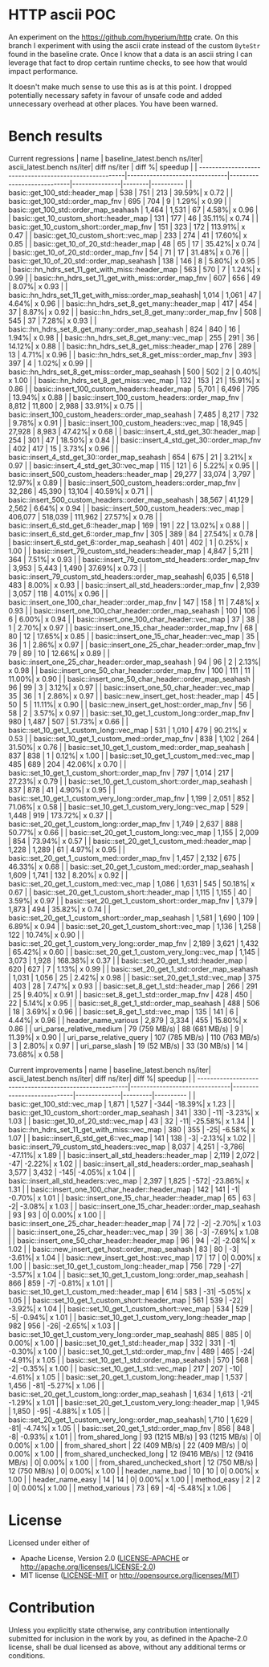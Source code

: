 # HTTP ascii POC

An experiment on the https://github.com/hyperium/http crate.
On this branch I experiment with using the ascii crate instead of the custom `ByteStr` found in the baseline crate.
Once I know that a data is an ascii string I can leverage that fact to drop certain runtime checks, to see how that would impact performance.

It doesn't make much sense to use this as is at this point.
I dropped potentially necessary safety in favour of unsafe code and added unnecessary overhead at other places.
You have been warned.

# Bench results

Current regressions
|  name                                                  |  baseline_latest.bench ns/iter|  ascii_latest.bench ns/iter|  diff ns/iter |  diff %|  speedup  |
| -------------------------------------------------------|-------------------------------|----------------------------|---------------|--------|---------- |
|  basic::get_100_std::header_map                        |  538                          |  751                       |           213 |  39.59%|   x 0.72  |
|  basic::get_100_std::order_map_fnv                     |  695                          |  704                       |             9 |   1.29%|   x 0.99  |
|  basic::get_100_std::order_map_seahash                 |  1,464                        |  1,531                     |            67 |   4.58%|   x 0.96  |
|  basic::get_10_custom_short::header_map                |  131                          |  177                       |            46 |  35.11%|   x 0.74  |
|  basic::get_10_custom_short::order_map_fnv             |  151                          |  323                       |           172 | 113.91%|   x 0.47  |
|  basic::get_10_custom_short::vec_map                   |  233                          |  274                       |            41 |  17.60%|   x 0.85  |
|  basic::get_10_of_20_std::header_map                   |  48                           |  65                        |            17 |  35.42%|   x 0.74  |
|  basic::get_10_of_20_std::order_map_fnv                |  54                           |  71                        |            17 |  31.48%|   x 0.76  |
|  basic::get_10_of_20_std::order_map_seahash            |  138                          |  146                       |             8 |   5.80%|   x 0.95  |
|  basic::hn_hdrs_set_11_get_with_miss::header_map       |  563                          |  570                       |             7 |   1.24%|   x 0.99  |
|  basic::hn_hdrs_set_11_get_with_miss::order_map_fnv    |  607                          |  656                       |            49 |   8.07%|   x 0.93  |
|  basic::hn_hdrs_set_11_get_with_miss::order_map_seahash|  1,014                        |  1,061                     |            47 |   4.64%|   x 0.96  |
|  basic::hn_hdrs_set_8_get_many::header_map             |  417                          |  454                       |            37 |   8.87%|   x 0.92  |
|  basic::hn_hdrs_set_8_get_many::order_map_fnv          |  508                          |  545                       |            37 |   7.28%|   x 0.93  |
|  basic::hn_hdrs_set_8_get_many::order_map_seahash      |  824                          |  840                       |            16 |   1.94%|   x 0.98  |
|  basic::hn_hdrs_set_8_get_many::vec_map                |  255                          |  291                       |            36 |  14.12%|   x 0.88  |
|  basic::hn_hdrs_set_8_get_miss::header_map             |  276                          |  289                       |            13 |   4.71%|   x 0.96  |
|  basic::hn_hdrs_set_8_get_miss::order_map_fnv          |  393                          |  397                       |             4 |   1.02%|   x 0.99  |
|  basic::hn_hdrs_set_8_get_miss::order_map_seahash      |  500                          |  502                       |             2 |   0.40%|   x 1.00  |
|  basic::hn_hdrs_set_8_get_miss::vec_map                |  132                          |  153                       |            21 |  15.91%|   x 0.86  |
|  basic::insert_100_custom_headers::header_map          |  5,701                        |  6,496                     |           795 |  13.94%|   x 0.88  |
|  basic::insert_100_custom_headers::order_map_fnv       |  8,812                        |  11,800                    |         2,988 |  33.91%|   x 0.75  |
|  basic::insert_100_custom_headers::order_map_seahash   |  7,485                        |  8,217                     |           732 |   9.78%|   x 0.91  |
|  basic::insert_100_custom_headers::vec_map             |  18,945                       |  27,928                    |         8,983 |  47.42%|   x 0.68  |
|  basic::insert_4_std_get_30::header_map                |  254                          |  301                       |            47 |  18.50%|   x 0.84  |
|  basic::insert_4_std_get_30::order_map_fnv             |  402                          |  417                       |            15 |   3.73%|   x 0.96  |
|  basic::insert_4_std_get_30::order_map_seahash         |  654                          |  675                       |            21 |   3.21%|   x 0.97  |
|  basic::insert_4_std_get_30::vec_map                   |  115                          |  121                       |             6 |   5.22%|   x 0.95  |
|  basic::insert_500_custom_headers::header_map          |  29,277                       |  33,074                    |         3,797 |  12.97%|   x 0.89  |
|  basic::insert_500_custom_headers::order_map_fnv       |  32,286                       |  45,390                    |        13,104 |  40.59%|   x 0.71  |
|  basic::insert_500_custom_headers::order_map_seahash   |  38,567                       |  41,129                    |         2,562 |   6.64%|   x 0.94  |
|  basic::insert_500_custom_headers::vec_map             |  406,077                      |  518,039                   |       111,962 |  27.57%|   x 0.78  |
|  basic::insert_6_std_get_6::header_map                 |  169                          |  191                       |            22 |  13.02%|   x 0.88  |
|  basic::insert_6_std_get_6::order_map_fnv              |  305                          |  389                       |            84 |  27.54%|   x 0.78  |
|  basic::insert_6_std_get_6::order_map_seahash          |  401                          |  402                       |             1 |   0.25%|   x 1.00  |
|  basic::insert_79_custom_std_headers::header_map       |  4,847                        |  5,211                     |           364 |   7.51%|   x 0.93  |
|  basic::insert_79_custom_std_headers::order_map_fnv    |  3,953                        |  5,443                     |         1,490 |  37.69%|   x 0.73  |
|  basic::insert_79_custom_std_headers::order_map_seahash|  6,035                        |  6,518                     |           483 |   8.00%|   x 0.93  |
|  basic::insert_all_std_headers::order_map_fnv          |  2,939                        |  3,057                     |           118 |   4.01%|   x 0.96  |
|  basic::insert_one_100_char_header::order_map_fnv      |  147                          |  158                       |            11 |   7.48%|   x 0.93  |
|  basic::insert_one_100_char_header::order_map_seahash  |  100                          |  106                       |             6 |   6.00%|   x 0.94  |
|  basic::insert_one_100_char_header::vec_map            |  37                           |  38                        |             1 |   2.70%|   x 0.97  |
|  basic::insert_one_15_char_header::order_map_fnv       |  68                           |  80                        |            12 |  17.65%|   x 0.85  |
|  basic::insert_one_15_char_header::vec_map             |  35                           |  36                        |             1 |   2.86%|   x 0.97  |
|  basic::insert_one_25_char_header::order_map_fnv       |  79                           |  89                        |            10 |  12.66%|   x 0.89  |
|  basic::insert_one_25_char_header::order_map_seahash   |  94                           |  96                        |             2 |   2.13%|   x 0.98  |
|  basic::insert_one_50_char_header::order_map_fnv       |  100                          |  111                       |            11 |  11.00%|   x 0.90  |
|  basic::insert_one_50_char_header::order_map_seahash   |  96                           |  99                        |             3 |   3.12%|   x 0.97  |
|  basic::insert_one_50_char_header::vec_map             |  35                           |  36                        |             1 |   2.86%|   x 0.97  |
|  basic::new_insert_get_host::header_map                |  45                           |  50                        |             5 |  11.11%|   x 0.90  |
|  basic::new_insert_get_host::order_map_fnv             |  56                           |  58                        |             2 |   3.57%|   x 0.97  |
|  basic::set_10_get_1_custom_long::order_map_fnv        |  980                          |  1,487                     |           507 |  51.73%|   x 0.66  |
|  basic::set_10_get_1_custom_long::vec_map              |  531                          |  1,010                     |           479 |  90.21%|   x 0.53  |
|  basic::set_10_get_1_custom_med::order_map_fnv         |  838                          |  1,102                     |           264 |  31.50%|   x 0.76  |
|  basic::set_10_get_1_custom_med::order_map_seahash     |  837                          |  838                       |             1 |   0.12%|   x 1.00  |
|  basic::set_10_get_1_custom_med::vec_map               |  485                          |  689                       |           204 |  42.06%|   x 0.70  |
|  basic::set_10_get_1_custom_short::order_map_fnv       |  797                          |  1,014                     |           217 |  27.23%|   x 0.79  |
|  basic::set_10_get_1_custom_short::order_map_seahash   |  837                          |  878                       |            41 |   4.90%|   x 0.95  |
|  basic::set_10_get_1_custom_very_long::order_map_fnv   |  1,199                        |  2,051                     |           852 |  71.06%|   x 0.58  |
|  basic::set_10_get_1_custom_very_long::vec_map         |  529                          |  1,448                     |           919 | 173.72%|   x 0.37  |
|  basic::set_20_get_1_custom_long::order_map_fnv        |  1,749                        |  2,637                     |           888 |  50.77%|   x 0.66  |
|  basic::set_20_get_1_custom_long::vec_map              |  1,155                        |  2,009                     |           854 |  73.94%|   x 0.57  |
|  basic::set_20_get_1_custom_med::header_map            |  1,228                        |  1,289                     |            61 |   4.97%|   x 0.95  |
|  basic::set_20_get_1_custom_med::order_map_fnv         |  1,457                        |  2,132                     |           675 |  46.33%|   x 0.68  |
|  basic::set_20_get_1_custom_med::order_map_seahash     |  1,609                        |  1,741                     |           132 |   8.20%|   x 0.92  |
|  basic::set_20_get_1_custom_med::vec_map               |  1,086                        |  1,631                     |           545 |  50.18%|   x 0.67  |
|  basic::set_20_get_1_custom_short::header_map          |  1,115                        |  1,155                     |            40 |   3.59%|   x 0.97  |
|  basic::set_20_get_1_custom_short::order_map_fnv       |  1,379                        |  1,873                     |           494 |  35.82%|   x 0.74  |
|  basic::set_20_get_1_custom_short::order_map_seahash   |  1,581                        |  1,690                     |           109 |   6.89%|   x 0.94  |
|  basic::set_20_get_1_custom_short::vec_map             |  1,136                        |  1,258                     |           122 |  10.74%|   x 0.90  |
|  basic::set_20_get_1_custom_very_long::order_map_fnv   |  2,189                        |  3,621                     |         1,432 |  65.42%|   x 0.60  |
|  basic::set_20_get_1_custom_very_long::vec_map         |  1,145                        |  3,073                     |         1,928 | 168.38%|   x 0.37  |
|  basic::set_20_get_1_std::header_map                   |  620                          |  627                       |             7 |   1.13%|   x 0.99  |
|  basic::set_20_get_1_std::order_map_seahash            |  1,031                        |  1,056                     |            25 |   2.42%|   x 0.98  |
|  basic::set_20_get_1_std::vec_map                      |  375                          |  403                       |            28 |   7.47%|   x 0.93  |
|  basic::set_8_get_1_std::header_map                    |  266                          |  291                       |            25 |   9.40%|   x 0.91  |
|  basic::set_8_get_1_std::order_map_fnv                 |  428                          |  450                       |            22 |   5.14%|   x 0.95  |
|  basic::set_8_get_1_std::order_map_seahash             |  488                          |  506                       |            18 |   3.69%|   x 0.96  |
|  basic::set_8_get_1_std::vec_map                       |  135                          |  141                       |             6 |   4.44%|   x 0.96  |
|  header_name_various                                   |  2,879                        |  3,334                     |           455 |  15.80%|   x 0.86  |
|  uri_parse_relative_medium                             |  79 (759 MB/s)                |  88 (681 MB/s)             |             9 |  11.39%|   x 0.90  |
|  uri_parse_relative_query                              |  107 (785 MB/s)               |  110 (763 MB/s)            |             3 |   2.80%|   x 0.97  |
|  uri_parse_slash                                       |  19 (52 MB/s)                 |  33 (30 MB/s)              |            14 |  73.68%|   x 0.58  |

Current improvements
|  name                                                   |  baseline_latest.bench ns/iter|  ascii_latest.bench ns/iter|  diff ns/iter|   diff %|  speedup  |
| --------------------------------------------------------|-------------------------------|----------------------------|--------------|---------|---------- |
|  basic::get_100_std::vec_map                            |  1,871                        |  1,527                     |          -344|  -18.39%|   x 1.23  |
|  basic::get_10_custom_short::order_map_seahash          |  341                          |  330                       |           -11|   -3.23%|   x 1.03  |
|  basic::get_10_of_20_std::vec_map                       |  43                           |  32                        |           -11|  -25.58%|   x 1.34  |
|  basic::hn_hdrs_set_11_get_with_miss::vec_map           |  380                          |  355                       |           -25|   -6.58%|   x 1.07  |
|  basic::insert_6_std_get_6::vec_map                     |  141                          |  138                       |            -3|   -2.13%|   x 1.02  |
|  basic::insert_79_custom_std_headers::vec_map           |  8,037                        |  4,251                     |        -3,786|  -47.11%|   x 1.89  |
|  basic::insert_all_std_headers::header_map              |  2,119                        |  2,072                     |           -47|   -2.22%|   x 1.02  |
|  basic::insert_all_std_headers::order_map_seahash       |  3,577                        |  3,432                     |          -145|   -4.05%|   x 1.04  |
|  basic::insert_all_std_headers::vec_map                 |  2,397                        |  1,825                     |          -572|  -23.86%|   x 1.31  |
|  basic::insert_one_100_char_header::header_map          |  142                          |  141                       |            -1|   -0.70%|   x 1.01  |
|  basic::insert_one_15_char_header::header_map           |  65                           |  63                        |            -2|   -3.08%|   x 1.03  |
|  basic::insert_one_15_char_header::order_map_seahash    |  93                           |  93                        |             0|    0.00%|   x 1.00  |
|  basic::insert_one_25_char_header::header_map           |  74                           |  72                        |            -2|   -2.70%|   x 1.03  |
|  basic::insert_one_25_char_header::vec_map              |  39                           |  36                        |            -3|   -7.69%|   x 1.08  |
|  basic::insert_one_50_char_header::header_map           |  96                           |  94                        |            -2|   -2.08%|   x 1.02  |
|  basic::new_insert_get_host::order_map_seahash          |  83                           |  80                        |            -3|   -3.61%|   x 1.04  |
|  basic::new_insert_get_host::vec_map                    |  17                           |  17                        |             0|    0.00%|   x 1.00  |
|  basic::set_10_get_1_custom_long::header_map            |  756                          |  729                       |           -27|   -3.57%|   x 1.04  |
|  basic::set_10_get_1_custom_long::order_map_seahash     |  866                          |  859                       |            -7|   -0.81%|   x 1.01  |
|  basic::set_10_get_1_custom_med::header_map             |  614                          |  583                       |           -31|   -5.05%|   x 1.05  |
|  basic::set_10_get_1_custom_short::header_map           |  561                          |  539                       |           -22|   -3.92%|   x 1.04  |
|  basic::set_10_get_1_custom_short::vec_map              |  534                          |  529                       |            -5|   -0.94%|   x 1.01  |
|  basic::set_10_get_1_custom_very_long::header_map       |  982                          |  956                       |           -26|   -2.65%|   x 1.03  |
|  basic::set_10_get_1_custom_very_long::order_map_seahash|  885                          |  885                       |             0|    0.00%|   x 1.00  |
|  basic::set_10_get_1_std::header_map                    |  332                          |  331                       |            -1|   -0.30%|   x 1.00  |
|  basic::set_10_get_1_std::order_map_fnv                 |  489                          |  465                       |           -24|   -4.91%|   x 1.05  |
|  basic::set_10_get_1_std::order_map_seahash             |  570                          |  568                       |            -2|   -0.35%|   x 1.00  |
|  basic::set_10_get_1_std::vec_map                       |  217                          |  207                       |           -10|   -4.61%|   x 1.05  |
|  basic::set_20_get_1_custom_long::header_map            |  1,537                        |  1,456                     |           -81|   -5.27%|   x 1.06  |
|  basic::set_20_get_1_custom_long::order_map_seahash     |  1,634                        |  1,613                     |           -21|   -1.29%|   x 1.01  |
|  basic::set_20_get_1_custom_very_long::header_map       |  1,945                        |  1,850                     |           -95|   -4.88%|   x 1.05  |
|  basic::set_20_get_1_custom_very_long::order_map_seahash|  1,710                        |  1,629                     |           -81|   -4.74%|   x 1.05  |
|  basic::set_20_get_1_std::order_map_fnv                 |  856                          |  848                       |            -8|   -0.93%|   x 1.01  |
|  from_shared_long                                       |  93 (1215 MB/s)               |  93 (1215 MB/s)            |             0|    0.00%|   x 1.00  |
|  from_shared_short                                      |  22 (409 MB/s)                |  22 (409 MB/s)             |             0|    0.00%|   x 1.00  |
|  from_shared_unchecked_long                             |  12 (9416 MB/s)               |  12 (9416 MB/s)            |             0|    0.00%|   x 1.00  |
|  from_shared_unchecked_short                            |  12 (750 MB/s)                |  12 (750 MB/s)             |             0|    0.00%|   x 1.00  |
|  header_name_bad                                        |  10                           |  10                        |             0|    0.00%|   x 1.00  |
|  header_name_easy                                       |  14                           |  14                        |             0|    0.00%|   x 1.00  |
|  method_easy                                            |  2                            |  2                         |             0|    0.00%|   x 1.00  |
|  method_various                                         |  73                           |  69                        |            -4|   -5.48%|   x 1.06  |

# License

Licensed under either of

- Apache License, Version 2.0 ([LICENSE-APACHE](LICENSE-APACHE) or http://apache.org/licenses/LICENSE-2.0)
- MIT license ([LICENSE-MIT](LICENSE-MIT) or http://opensource.org/licenses/MIT)

# Contribution

Unless you explicitly state otherwise, any contribution intentionally submitted
for inclusion in the work by you, as defined in the Apache-2.0 license, shall be
dual licensed as above, without any additional terms or conditions.
